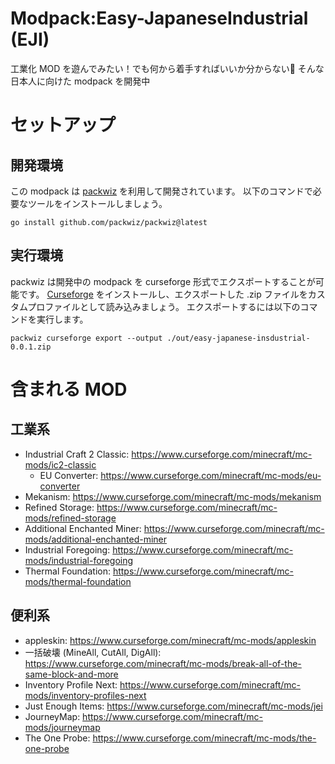 # Modpack:Easy-JapaneseIndustrial (EJI)
工業化 MOD を遊んでみたい！でも何から着手すればいいか分からない🤷
そんな日本人に向けた modpack を開発中

# セットアップ

## 開発環境
この modpack は [packwiz](https://packwiz.infra.link/) を利用して開発されています。
以下のコマンドで必要なツールをインストールしましょう。

```shell
go install github.com/packwiz/packwiz@latest
```

## 実行環境
packwiz は開発中の modpack を curseforge 形式でエクスポートすることが可能です。
[Curseforge](https://www.curseforge.com/download/app) をインストールし、エクスポートした .zip ファイルをカスタムプロファイルとして読み込みましょう。
エクスポートするには以下のコマンドを実行します。

```shell
packwiz curseforge export --output ./out/easy-japanese-insdustrial-0.0.1.zip
```

# 含まれる MOD

## 工業系
- Industrial Craft 2 Classic: https://www.curseforge.com/minecraft/mc-mods/ic2-classic
  - EU Converter: https://www.curseforge.com/minecraft/mc-mods/eu-converter
- Mekanism: https://www.curseforge.com/minecraft/mc-mods/mekanism
- Refined Storage: https://www.curseforge.com/minecraft/mc-mods/refined-storage
- Additional Enchanted Miner: https://www.curseforge.com/minecraft/mc-mods/additional-enchanted-miner
- Industrial Foregoing: https://www.curseforge.com/minecraft/mc-mods/industrial-foregoing
- Thermal Foundation: https://www.curseforge.com/minecraft/mc-mods/thermal-foundation

## 便利系
- appleskin: https://www.curseforge.com/minecraft/mc-mods/appleskin
- 一括破壊 (MineAll, CutAll, DigAll): https://www.curseforge.com/minecraft/mc-mods/break-all-of-the-same-block-and-more
- Inventory Profile Next: https://www.curseforge.com/minecraft/mc-mods/inventory-profiles-next
- Just Enough Items: https://www.curseforge.com/minecraft/mc-mods/jei
- JourneyMap: https://www.curseforge.com/minecraft/mc-mods/journeymap
- The One Probe: https://www.curseforge.com/minecraft/mc-mods/the-one-probe
